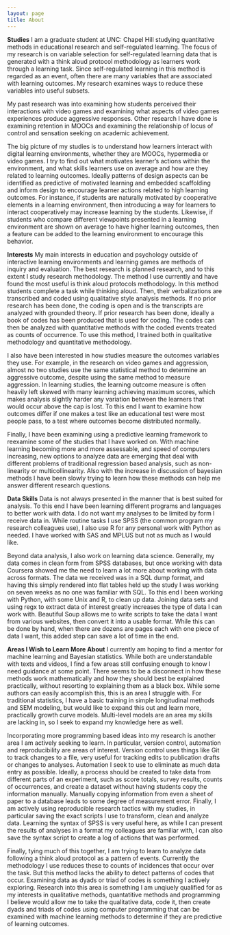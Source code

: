 ```yaml
---
layout: page
title: About
---
```


**Studies**
I am a graduate student at UNC: Chapel Hill studying quantitative methods in educational research and self-regulated learning.  The focus of my research is on variable selection for self-regulated learning data that is generated with a think aloud protocol methodology as learners work through a learning task.  Since self-regulated learning in this method is regarded as an event, often there are many variables that are associated with learning outcomes.  My research examines ways to reduce these variables into useful subsets.  

My past research was into examining how students perceived their interactions with video games and examining what aspects of video games experiences produce aggressive responses.  Other research I have done is examining retention in MOOCs and examining the relationship of locus of control and sensation seeking on academic achievement.  

The big picture of my studies is to understand how learners interact with digital learning environments, whether they are MOOCs, hypermedia or video games.  I try to find out what motivates learner’s actions within the environment, and what skills learners use on average and how are they related to learning outcomes.  Ideally patterns of design aspects can be identified as predictive of motivated learning and embedded scaffolding and inform design to encourage learner actions related to high learning outcomes.  For instance, if students are naturally motivated by cooperative elements in a learning environment, then introducing a way for learners to interact cooperatively may increase learning by the students.  Likewise, if students who compare different viewpoints presented in a learning environment are shown on average to have higher learning outcomes, then a feature can be added to the learning environment to encourage this behavior.

**Interests**
My main interests in education and psychology outside of interactive learning environments and learning games are methods of inquiry and evaluation.  The best research is planned research, and to this extent I study research methodology.  The method I use currently and have found the most useful is think aloud protocols methodology.  In this method students complete a task while thinking aloud.  Then, their verbalizations are transcribed and coded using qualitative style analysis methods.  If no prior research has been done, the coding is open and is the transcripts are analyzed with grounded theory.  If prior research has been done, ideally a book of codes has been produced that is used for coding.  The codes can then be analyzed with quantitative methods with the coded events treated as counts of occurrence.  To use this method, I trained both in qualitative methodology and quantitative methodology.

I also have been interested in how studies measure the outcomes variables they use.  For example, in the research on video games and aggression, almost no two studies use the same statistical method to determine an aggressive outcome, despite using the same method to measure aggression.  In learning studies, the learning outcome measure is often heavily left skewed with many learning achieving maximum scores, which makes analysis slightly harder any variation between the learners that would occur above the cap is lost.  To this end I want to examine how outcomes differ if one makes a test like an educational test were most people pass, to a test where outcomes become distributed normally.

Finally, I have been examining using a predictive learning framework to reexamine some of the studies that I have worked on.  With machine learning becoming more and more assessable, and speed of computers increasing, new options to analyze data are emerging that deal with different problems of traditional regression based analysis, such as non-linearity or multicollinearity.  Also with the increase in discussion of bayesian methods I have been slowly trying to learn how these methods can help me answer different research questions.

**Data Skills**
Data is not always presented in the manner that is best suited for analysis.  To this end I have been learning different programs and languages to better work with data.  I do not want my analyses to be limited by form I receive data in.  While routine tasks I use SPSS (the common program my research colleagues use), I also use R for any personal work with Python as needed.  I have worked with SAS and MPLUS but not as much as I would like. 

Beyond data analysis, I also work on learning data science.  Generally, my data comes in clean form from SPSS databases, but once working with data Coursera showed me the need to learn a lot more about working with data across formats.  The data we received was in a SQL dump format, and having this simply rendered into flat tables held up the study I was working on seven weeks as no one was familiar with SQL.  To this end I been working with Python, with some Unix and R, to clean up data.  Joining data sets and using regx to extract data of interest greatly increases the type of data I can work with.  Beautiful Soup allows me to write scripts to take the data I want from various websites, then convert it into a usable format.  While this can be done by hand, when there are dozens are pages each with one piece of data I want, this added step can save a lot of time in the end.

**Areas I Wish to Learn More About**
I currently am hoping to find a mentor for machine learning and Bayesian statistics.  While both are understandable with texts and videos, I find a few areas still confusing enough to know I need guidance at some point.  There seems to be a disconnect in how these methods work mathematically and how they should best be explained practically, without resorting to explaining them as a black box.  While some authors can easily accomplish this, this is an area I struggle with.  For traditional statistics, I have a basic training in simple longitudinal methods and SEM modeling, but would like to expand this out and learn more, practically growth curve models.  Multi-level models are an area my skills are lacking in, so I seek to expand my knowledge here as well.

Incorporating more programming based ideas into my research is another area I am actively seeking to learn.  In particular, version control, automation and reproducibility are areas of interest.  Version control uses things like Git to track changes to a file, very useful for tracking edits to publication drafts or changes to analyses.  Automation I seek to use to eliminate as much data entry as possible.  Ideally, a process should be created to take data from different parts of an experiment, such as score totals, survey results, counts of occurrences, and create a dataset without having students copy the information manually.  Manually copying information from even a sheet of paper to a database leads to some degree of measurement error.  Finally, I am actively using reproducible research tactics with my studies, in particular saving the exact scripts I use to transform, clean and analyze data.  Learning the syntax of SPSS is very useful here, as while I can present the results of analyses in a format my colleagues are familiar with, I can also save the syntax script to create a log of actions that was performed.  

Finally, tying much of this together, I am trying to learn to analyze data following a think aloud protocol as a pattern of events.  Currently the methodology I use reduces these to counts of incidences that occur over the task.  But this method lacks the ability to detect patterns of codes that occur.  Examining data as dyads or triad of codes is something I actively exploring.  Research into this area is something I am unqiuely qualified for as my interests in qualitative methods, quantatitive methods and programming I believe would allow me to take the qualitative data, code it, then create dyads and triads of codes using computer programming that can be examined with machine learning methods to determine if they are predictive of learning outcomes.